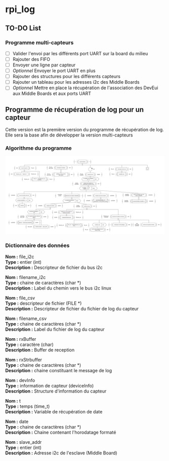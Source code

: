 # rpi_log

## TO-DO List

### Programme multi-capteurs
- [ ] Valider l'envoi par les différents port UART sur la board du milieu
- [ ] Rajouter des FIFO
- [ ] Envoyer une ligne par capteur
- [ ] *Optionnel* Envoyer le port UART en plus
- [ ] Rajouter des structures pour les différents capteurs
- [ ] Rajouter un tableau pour les adresses i2c des Middle Boards
- [ ] *Optionnel* Mettre en place la récupération de l'association des DevEui aux Middle Boards et aux ports UART 

## Programme de récupération de log pour un capteur

Cette version est la première version du programme de récupération de log. Elle sera la base afin de développer la version multi-capteurs

### Algorithme du programme

![alt text](https://github.com/yocvito/rpi_log/blob/master/Algo_oneDevice.png)

### Dictionnaire des données

__Nom :__ file_i2c  
__Type :__ entier (int)  
__Description :__ Descripteur de fichier du bus i2c  
  
__Nom :__ filename_i2c  
__Type :__ chaine de caractères (char *)  
__Description :__ Label du chemin vers le bus i2c linux  
  
__Nom :__ file_csv  
__Type :__ descripteur de fichier (FILE *)  
__Description :__ Descripteur de fichier du fichier de log du capteur  
  
__Nom :__ filename_csv  
__Type :__ chaine de caractères (char *)  
__Description :__ Label du fichier de log du capteur  
  
__Nom :__ rxBuffer  
__Type :__ caractère (char)  
__Description :__ Buffer de reception  
  
__Nom :__ rxStrbuffer  
__Type :__ chaine de caractères (char *)  
__Description :__ chaine constituant le message de log  
  
__Nom :__ devInfo  
__Type :__ information de capteur (deviceInfo)  
__Description :__ Structure d'information du capteur  
  
__Nom :__ t  
__Type :__ temps (time_t)  
__Description :__ Variable de récupération de date  
  
__Nom :__ date  
__Type :__ chaine de caractères (char *)  
__Description :__ Chaine contenant l'horodatage formaté  
  
__Nom :__ slave_addr  
__Type :__  entier (int)  
__Description :__ Adresse i2c de l'esclave (Middle Board)  


